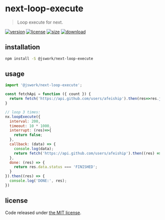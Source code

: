 # next-loop-execute
> Loop execute for next.

[![version][version-image]][version-url]
[![license][license-image]][license-url]
[![size][size-image]][size-url]
[![download][download-image]][download-url]

## installation
```bash
npm install -S @jswork/next-loop-execute
```

## usage
```js
import '@jswork/next-loop-execute';

const fetchApi = function ({ count }) {
  return fetch('https://api.github.com/users/afeiship').then(res=>res.json());
}

// loop 3 times:
nx.loopExecute({
  interval: 200,
  timeout: 10 * 1000,
  interrupt: (res)=>{
    return false;
  },
  callback: (data) => {
    console.log(data);
    return fetch('https://api.github.com/users/afeiship').then((res) => res.json());
  },
  done: (res) => {
    return res.data.status === 'FINISHED';
  }
}).then((res) => {
  console.log('DONE:', res);
})
```

## license
Code released under [the MIT license](https://github.com/afeiship/next-loop-execute/blob/master/LICENSE.txt).

[version-image]: https://img.shields.io/npm/v/@jswork/next-loop-execute
[version-url]: https://npmjs.org/package/@jswork/next-loop-execute

[license-image]: https://img.shields.io/npm/l/@jswork/next-loop-execute
[license-url]: https://github.com/afeiship/next-loop-execute/blob/master/LICENSE.txt

[size-image]: https://img.shields.io/bundlephobia/minzip/@jswork/next-loop-execute
[size-url]: https://github.com/afeiship/next-loop-execute/blob/master/dist/next-loop-execute.min.js

[download-image]: https://img.shields.io/npm/dm/@jswork/next-loop-execute
[download-url]: https://www.npmjs.com/package/@jswork/next-loop-execute
